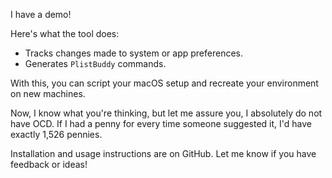 I have a demo!

Here's what the tool does:

- Tracks changes made to system or app preferences.
- Generates `PlistBuddy` commands.

With this, you can script your macOS setup and recreate your environment on new machines.

Now, I know what you're thinking, but let me assure you, I absolutely do not have OCD. If I had a penny for every time someone suggested it, I'd have exactly 1,526 pennies.

Installation and usage instructions are on GitHub. Let me know if you have feedback or ideas!
